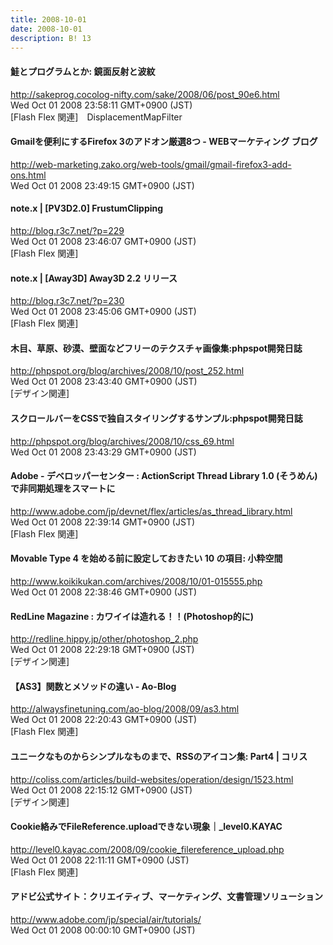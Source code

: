 ```yaml
---
title: 2008-10-01
date: 2008-10-01
description: B! 13
---
```


#### 鮭とプログラムとか: 鏡面反射と波紋
http://sakeprog.cocolog-nifty.com/sake/2008/06/post_90e6.html<br>
Wed Oct 01 2008 23:58:11 GMT+0900 (JST)<br>
[Flash Flex 関連]　DisplacementMapFilter


#### Gmailを便利にするFirefox 3のアドオン厳選8つ - WEBマーケティング ブログ
http://web-marketing.zako.org/web-tools/gmail/gmail-firefox3-add-ons.html<br>
Wed Oct 01 2008 23:49:15 GMT+0900 (JST)<br>


#### note.x  |    [PV3D2.0] FrustumClipping
http://blog.r3c7.net/?p=229<br>
Wed Oct 01 2008 23:46:07 GMT+0900 (JST)<br>
[Flash Flex 関連]


#### note.x  |    [Away3D] Away3D 2.2 リリース
http://blog.r3c7.net/?p=230<br>
Wed Oct 01 2008 23:45:06 GMT+0900 (JST)<br>
[Flash Flex 関連]


#### 木目、草原、砂漠、壁面などフリーのテクスチャ画像集:phpspot開発日誌
http://phpspot.org/blog/archives/2008/10/post_252.html<br>
Wed Oct 01 2008 23:43:40 GMT+0900 (JST)<br>
[デザイン関連]


#### スクロールバーをCSSで独自スタイリングするサンプル:phpspot開発日誌
http://phpspot.org/blog/archives/2008/10/css_69.html<br>
Wed Oct 01 2008 23:43:29 GMT+0900 (JST)<br>


#### Adobe - デベロッパーセンター : ActionScript Thread Library 1.0 (そうめん) で非同期処理をスマートに
http://www.adobe.com/jp/devnet/flex/articles/as_thread_library.html<br>
Wed Oct 01 2008 22:39:14 GMT+0900 (JST)<br>
[Flash Flex 関連]


#### Movable Type 4 を始める前に設定しておきたい 10 の項目: 小粋空間
http://www.koikikukan.com/archives/2008/10/01-015555.php<br>
Wed Oct 01 2008 22:38:46 GMT+0900 (JST)<br>


#### RedLine Magazine : カワイイは造れる！！(Photoshop的に)
http://redline.hippy.jp/other/photoshop_2.php<br>
Wed Oct 01 2008 22:29:18 GMT+0900 (JST)<br>
[デザイン関連]


#### 【AS3】関数とメソッドの違い - Ao-Blog
http://alwaysfinetuning.com/ao-blog/2008/09/as3.html<br>
Wed Oct 01 2008 22:20:43 GMT+0900 (JST)<br>
[Flash Flex 関連]


####   ユニークなものからシンプルなものまで、RSSのアイコン集: Part4 | コリス
http://coliss.com/articles/build-websites/operation/design/1523.html<br>
Wed Oct 01 2008 22:15:12 GMT+0900 (JST)<br>
[デザイン関連]


#### Cookie絡みでFileReference.uploadできない現象｜_level0.KAYAC
http://level0.kayac.com/2008/09/cookie_filereference_upload.php<br>
Wed Oct 01 2008 22:11:11 GMT+0900 (JST)<br>
[Flash Flex 関連]


#### アドビ公式サイト：クリエイティブ、マーケティング、文書管理ソリューション
http://www.adobe.com/jp/special/air/tutorials/<br>
Wed Oct 01 2008 00:00:10 GMT+0900 (JST)<br>


